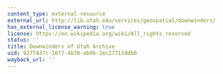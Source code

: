 ```yaml
---
content_type: external-resource
external_url: http://lib.utah.edu/services/geospatial/downwinders/
has_external_license_warning: true
license: https://en.wikipedia.org/wiki/All_rights_reserved
status: ''
title: Downwinders of Utah Archive
uid: 9277437c-16f7-4b70-ab0b-2ec277119db0
wayback_url: ''
---
```


